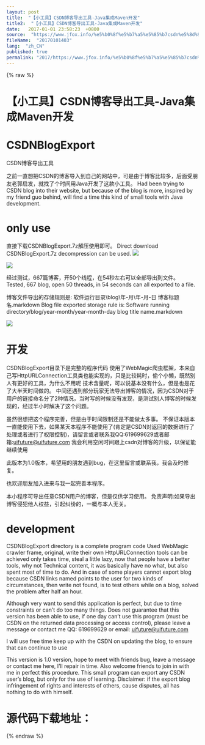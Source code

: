 ```yaml
---
layout: post
title:  "【小工具】CSDN博客导出工具-Java集成Maven开发"
title2:  "【小工具】CSDN博客导出工具-Java集成Maven开发"
date:   2017-01-01 23:58:23  +0800
source:  "https://www.jfox.info/%e5%b0%8f%e5%b7%a5%e5%85%b7csdn%e5%8d%9a%e5%ae%a2%e5%af%bc%e5%87%ba%e5%b7%a5%e5%85%b7java%e9%9b%86%e6%88%90maven%e5%bc%80%e5%8f%91.html"
fileName:  "20170101403"
lang:  "zh_CN"
published: true
permalink: "2017/https://www.jfox.info/%e5%b0%8f%e5%b7%a5%e5%85%b7csdn%e5%8d%9a%e5%ae%a2%e5%af%bc%e5%87%ba%e5%b7%a5%e5%85%b7java%e9%9b%86%e6%88%90maven%e5%bc%80%e5%8f%91.html"
---
```

{% raw %}
# 【小工具】CSDN博客导出工具-Java集成Maven开发 


# CSDNBlogExport

CSDN博客导出工具

之前一直想把CSDN的博客导入到自己的网站中，可是由于博客比较多，后面受朋友老郭启发，就找了个时间用Java开发了这款小工具。 
Had been trying to CSDN blog into their website, but because of the blog is more, inspired by my friend guo behind, will find a time this kind of small tools with Java development. 

# only use

直接下载CSDNBlogExport.7z解压使用即可。 
Direct download CSDNBlogExport.7z decompression can be used. 
![](0830a8d.png)

![](d9c7a58.png)

经过测试，667篇博客，开50个线程，在54秒左右可以全部导出到文件。 
Tested, 667 blog, open 50 threads, in 54 seconds can all exported to a file.

博客文件导出的存储规则是: 
软件运行目录\blog\年-月\年-月-日 博客标题名.markdown 
Blog file exported storage rule is: 
Software running directory/blog/year-month/year-month-day blog title name.markdown 

![](d88b474.png)

# 开发

CSDNBlogExport目录下是完整的程序代码 
使用了WebMagic爬虫框架，本来自己写HttpURLConnection工具类也能实现的，只是比较耗时，偷个小懒，既然别人有更好的工具，为什么不用呢 
技术含量呢，可以说基本没有什么，但是也是花了大半天时间做的。 
中间还遇到部分玩家无法导出博客的情况，因为CSDN对于用户的链接命名分了2种情况，当时写的时候没有发现，是测试别人博客的时候发现的，经过半小时解决了这个问题。 

虽然很想把这个程序完善，但是由于时间限制还是不能做太多事。 
不保证本版本一直能使用下去，如果某天本程序不能使用了(肯定是CSDN对返回的数据进行了处理或者进行了权限控制)，请留言或者联系我QQ:619699629或者邮箱:uifuture@uifuture.com 
我会利用空闲时间跟上csdn对博客的升级，以保证能继续使用 

此版本为1.0版本，希望用的朋友遇到bug，在这里留言或联系我，我会及时修复。

也欢迎朋友加入进来与我一起完善本程序。

本小程序可导出任意CSDN用户的博客，但是仅供学习使用。 
免责声明:如果导出博客侵犯他人权益，引起纠纷的，一概与本人无关。

# development

CSDNBlogExport directory is a complete program code 
Used WebMagic crawler frame, original, write their own HttpURLConnection tools can be achieved only takes time, steal a little lazy, now that people have a better tools, why not 
Technical content, it was basically have no what, but also spent most of time to do. 
And in case of some players cannot export blog because CSDN links named points to the user for two kinds of circumstances, then write not found, is to test others while on a blog, solved the problem after half an hour.

Although very want to send this application is perfect, but due to time constraints or can’t do too many things. 
Does not guarantee that this version has been able to use, if one day can’t use this program (must be CSDN on the returned data processing or access control), please leave a message or contact me QQ: 619699629 or email: uifuture@uifuture.com 

I will use free time keep up with the CSDN on updating the blog, to ensure that can continue to use 

This version is 1.0 version, hope to meet with friends bug, leave a message or contact me here, I’ll repair in time. 
Also welcome friends to join in with me in perfect this procedure. 
This small program can export any CSDN user’s blog, but only for the use of learning. 
Disclaimer: if the export blog infringement of rights and interests of others, cause disputes, all has nothing to do with himself. 

# 源代码下载地址：
{% endraw %}